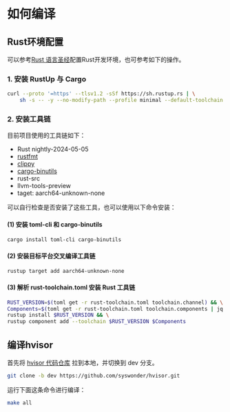 # 如何编译


## Rust环境配置

可以参考[Rust 语言圣经](https://course.rs/first-try/intro.html)配置Rust开发环境，也可参考如下的操作。

### 1. 安装 RustUp 与 Cargo

```bash
curl --proto '=https' --tlsv1.2 -sSf https://sh.rustup.rs | \
    sh -s -- -y --no-modify-path --profile minimal --default-toolchain nightly
```

### 2. 安装工具链

目前项目使用的工具链如下：

 - Rust nightly-2024-05-05
 - [rustfmt](https://crates.io/crates/rustfmt)
 - [clippy](https://crates.io/crates/clippy)
 - [cargo-binutils](https://crates.io/crates/cargo-binutils/0.3.6)
 - rust-src
 - llvm-tools-preview
 - taget: aarch64-unknown-none

可以自行检查是否安装了这些工具，也可以使用以下命令安装：

#### (1) 安装 toml-cli 和 cargo-binutils

```bash
cargo install toml-cli cargo-binutils
```

#### (2) 安装目标平台交叉编译工具链

```bash
rustup target add aarch64-unknown-none
```

#### (3) 解析 rust-toolchain.toml 安装 Rust 工具链

```bash
RUST_VERSION=$(toml get -r rust-toolchain.toml toolchain.channel) && \
Components=$(toml get -r rust-toolchain.toml toolchain.components | jq -r 'join(" ")') && \
rustup install $RUST_VERSION && \
rustup component add --toolchain $RUST_VERSION $Components
```

## 编译hvisor
首先将 [hvisor 代码仓库](https://github.com/syswonder/hvisor) 拉到本地，并切换到 dev 分支。
```bash
git clone -b dev https://github.com/syswonder/hvisor.git
```

运行下面这条命令进行编译：
```bash
make all
```


